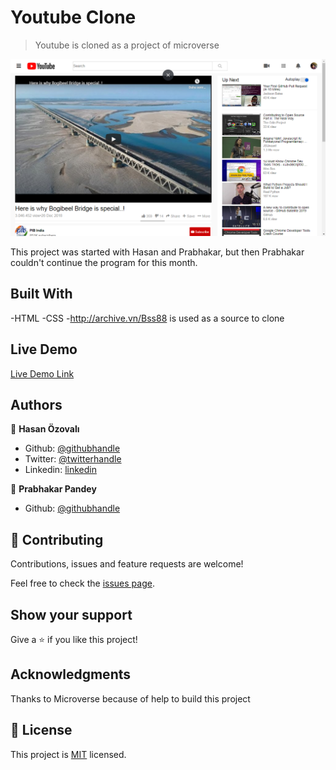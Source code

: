 ﻿# Youtube Clone

> Youtube is cloned as a project of microverse

![screenshot](./app_screenshot.png)

This project was started with Hasan and Prabhakar, but then Prabhakar couldn't continue the program for this month.

## Built With
-HTML 
-CSS
-http://archive.vn/Bss88 is used as a source to clone

## Live Demo

[Live Demo Link](https://raw.githack.com/ozovalihasan/youtubeCloneByHasan/master/index.html)

## Authors

👤 **Hasan Özovalı**

- Github: [@githubhandle](https://github.com/ozovalihasan)
- Twitter: [@twitterhandle](https://twitter.com/ozovalihasan)
- Linkedin: [linkedin](https://www.linkedin.com/in/hasan-ozovali/)

👤 **Prabhakar Pandey**

- Github: [@githubhandle](https://github.com/Prabhakarzx)


## 🤝 Contributing

Contributions, issues and feature requests are welcome!

Feel free to check the [issues page](issues/).

## Show your support

Give a ⭐️ if you like this project!

## Acknowledgments

Thanks to Microverse because of help to build this project

## 📝 License

This project is [MIT](lic.url) licensed.